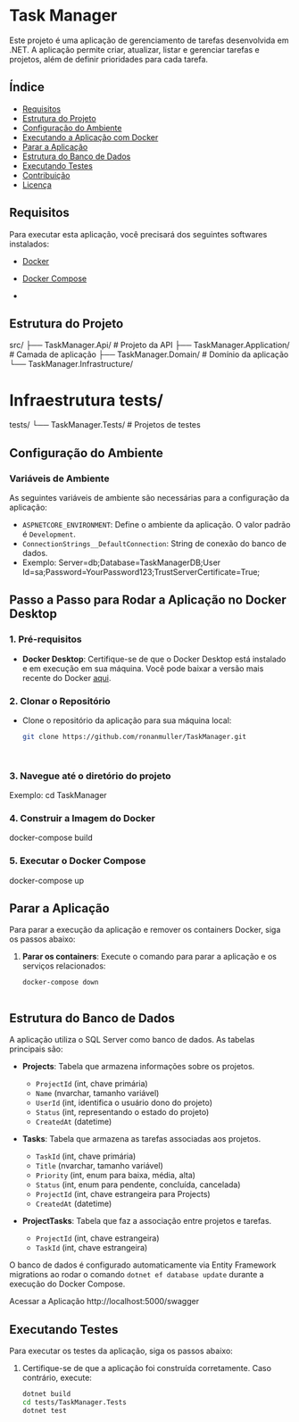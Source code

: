 ﻿# Task Manager

Este projeto é uma aplicação de gerenciamento de tarefas desenvolvida em .NET. A aplicação permite criar, atualizar, listar e gerenciar tarefas e projetos, além de definir prioridades para cada tarefa.

## Índice

- [Requisitos](#requisitos)
- [Estrutura do Projeto](#estrutura-do-projeto)
- [Configuração do Ambiente](#configuração-do-ambiente)
- [Executando a Aplicação com Docker](#executando-a-aplicação-com-docker)
- [Parar a Aplicação](#parar-a-aplicação)
- [Estrutura do Banco de Dados](#estrutura-do-banco-de-dados)
- [Executando Testes](#executando-testes)
- [Contribuição](#contribuição)
- [Licença](#licença)

## Requisitos

Para executar esta aplicação, você precisará dos seguintes softwares instalados:

- [Docker](https://www.docker.com/get-started)
- [Docker Compose](https://docs.docker.com/compose/)


-
## Estrutura do Projeto
src/ 
├── TaskManager.Api/ # Projeto da API
├── TaskManager.Application/ # Camada de aplicação 
├── TaskManager.Domain/ # Domínio da aplicação 
└── TaskManager.Infrastructure/ 
# Infraestrutura tests/ 
tests/
└── TaskManager.Tests/ # Projetos de testes



## Configuração do Ambiente

### Variáveis de Ambiente

As seguintes variáveis de ambiente são necessárias para a configuração da aplicação:

- `ASPNETCORE_ENVIRONMENT`: Define o ambiente da aplicação. O valor padrão é `Development`.
- `ConnectionStrings__DefaultConnection`: String de conexão do banco de dados. 
- Exemplo:
Server=db;Database=TaskManagerDB;User Id=sa;Password=YourPassword123;TrustServerCertificate=True;



## Passo a Passo para Rodar a Aplicação no Docker Desktop

### 1. Pré-requisitos
- **Docker Desktop**: Certifique-se de que o Docker Desktop está instalado e em execução em sua máquina. Você pode baixar a versão mais recente do Docker [aqui](https://www.docker.com/products/docker-desktop).

### 2. Clonar o Repositório
- Clone o repositório da aplicação para sua máquina local:
  ```bash
  git clone https://github.com/ronanmuller/TaskManager.git

 
### 3. Navegue até o diretório do projeto
Exemplo: cd TaskManager



### 4. Construir a Imagem do Docker
docker-compose build	


### 5. Executar o Docker Compose
docker-compose up



## Parar a Aplicação

Para parar a execução da aplicação e remover os containers Docker, siga os passos abaixo:

1. **Parar os containers**:
   Execute o comando para parar a aplicação e os serviços relacionados:
   ```bash
   docker-compose down



## Estrutura do Banco de Dados

A aplicação utiliza o SQL Server como banco de dados. As tabelas principais são:

- **Projects**: Tabela que armazena informações sobre os projetos.
  - `ProjectId` (int, chave primária)
  - `Name` (nvarchar, tamanho variável)
  - `UserId` (int, identifica o usuário dono do projeto)
  - `Status` (int, representando o estado do projeto)
  - `CreatedAt` (datetime)

- **Tasks**: Tabela que armazena as tarefas associadas aos projetos.
  - `TaskId` (int, chave primária)
  - `Title` (nvarchar, tamanho variável)
  - `Priority` (int, enum para baixa, média, alta)
  - `Status` (int, enum para pendente, concluída, cancelada)
  - `ProjectId` (int, chave estrangeira para Projects)
  - `CreatedAt` (datetime)

- **ProjectTasks**: Tabela que faz a associação entre projetos e tarefas.
  - `ProjectId` (int, chave estrangeira)
  - `TaskId` (int, chave estrangeira)

O banco de dados é configurado automaticamente via Entity Framework migrations ao rodar o comando `dotnet ef database update` durante a execução do Docker Compose.


Acessar a Aplicação
http://localhost:5000/swagger


## Executando Testes

Para executar os testes da aplicação, siga os passos abaixo:

1. Certifique-se de que a aplicação foi construída corretamente. Caso contrário, execute:
   ```bash
   dotnet build
   cd tests/TaskManager.Tests
   dotnet test
